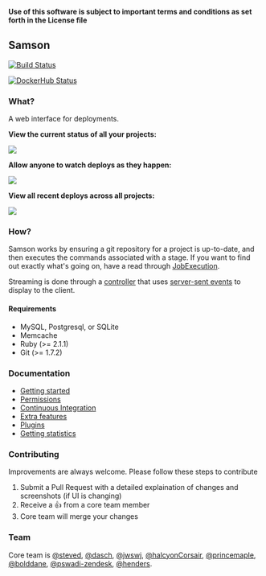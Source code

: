 **Use of this software is subject to important terms and conditions as set forth in the License file**

## Samson

[![Build Status](https://travis-ci.org/zendesk/samson.svg?branch=master)](https://travis-ci.org/zendesk/samson)

[![DockerHub Status](https://dockeri.co/image/zendesk/samson)](https://hub.docker.com/r/zendesk/samson)

### What?

A web interface for deployments.

**View the current status of all your projects:**

![](http://f.cl.ly/items/3n0f0m3j2Q242Y1k311O/Samson.png)

**Allow anyone to watch deploys as they happen:**

![](http://cl.ly/image/1m0Q1k2r1M32/Master_deploy__succeeded_.png)

**View all recent deploys across all projects:**

![](http://cl.ly/image/270l1e3s2e1p/Samson.png)

### How?

Samson works by ensuring a git repository for a project is up-to-date, and then executes the commands associated with a stage. If you want to find out exactly what's going on, have a read through [JobExecution](app/models/job_execution.rb).

Streaming is done through a [controller](app/controllers/streams_controller.rb) that uses [server-sent events](https://en.wikipedia.org/wiki/Server-sent_events) to display to the client.

#### Requirements

* MySQL, Postgresql, or SQLite
* Memcache
* Ruby (>= 2.1.1)
* Git (>= 1.7.2)

### Documentation

* [Getting started](docs/setup.md)
* [Permissions](docs/permissions.md)
* [Continuous Integration](docs/ci.md)
* [Extra features](docs/extra_features.md)
* [Plugins](docs/plugins.md)
* [Getting statistics](docs/stats.md)

### Contributing

Improvements are always welcome. Please follow these steps to contribute

1. Submit a Pull Request with a detailed explaination of changes and screenshots (if UI is changing)
1. Receive a :+1: from a core team member
1. Core team will merge your changes

### Team

Core team is [@steved](https://github.com/steved), [@dasch](https://github.com/dasch), [@jwswj](https://github.com/jwswj), [@halcyonCorsair](https://github.com/halcyonCorsair), [@princemaple](https://github.com/princemaple), [@bolddane](https://github.com/bolddane), [@pswadi-zendesk](https://github.com/pswadi-zendesk), [@henders](https://github.com/henders).
